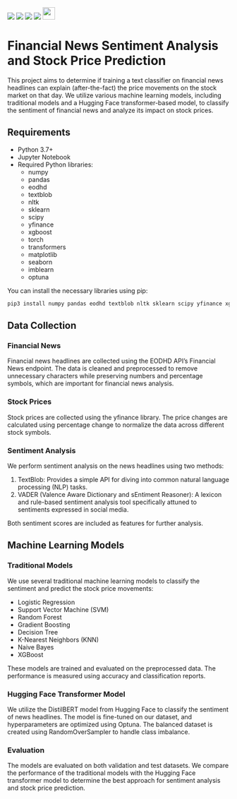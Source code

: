 <img src="https://img.shields.io/badge/Python-FFD43B?style=for-the-badge&logo=python&logoColor=blue" />
<img src="https://img.shields.io/badge/scikit_learn-F7931E?style=for-the-badge&logo=scikit-learn&logoColor=white" />
<img src="https://img.shields.io/badge/PyTorch-EE4C2C?style=for-the-badge&logo=pytorch&logoColor=white" />
<img src="https://img.shields.io/badge/Visual_Studio_Code-0078D4?style=for-the-badge&logo=visual%20studio%20code&logoColor=white" />
<img src="https://forthebadge.com/images/badges/powered-by-coffee.svg" style="height:28px;" />




# Financial News Sentiment Analysis and Stock Price Prediction

This project aims to determine if training a text classifier on financial news headlines can explain (after-the-fact) the price movements on the stock market on that day. We utilize various machine learning models, including traditional models and a Hugging Face transformer-based model, to classify the sentiment of financial news and analyze its impact on stock prices.


## Requirements

- Python 3.7+
- Jupyter Notebook
- Required Python libraries:
  - numpy
  - pandas
  - eodhd
  - textblob
  - nltk
  - sklearn
  - scipy
  - yfinance
  - xgboost
  - torch
  - transformers
  - matplotlib
  - seaborn
  - imblearn
  - optuna

You can install the necessary libraries using pip:
```bash
pip3 install numpy pandas eodhd textblob nltk sklearn scipy yfinance xgboost torch transformers matplotlib seaborn imblearn optuna
```

## Data Collection

### Financial News

Financial news headlines are collected using the EODHD API’s Financial News endpoint. The data is cleaned and preprocessed to remove unnecessary characters while preserving numbers and percentage symbols, which are important for financial news analysis.

### Stock Prices

Stock prices are collected using the yfinance library. The price changes are calculated using percentage change to normalize the data across different stock symbols.

### Sentiment Analysis

We perform sentiment analysis on the news headlines using two methods:
1.	TextBlob: Provides a simple API for diving into common natural language processing (NLP) tasks.
2.	VADER (Valence Aware Dictionary and sEntiment Reasoner): A lexicon and rule-based sentiment analysis tool specifically attuned to sentiments expressed in social media.

Both sentiment scores are included as features for further analysis.

## Machine Learning Models

### Traditional Models

We use several traditional machine learning models to classify the sentiment and predict the stock price movements:

- Logistic Regression
- Support Vector Machine (SVM)
- Random Forest
- Gradient Boosting
- Decision Tree
- K-Nearest Neighbors (KNN)
- Naive Bayes
- XGBoost

These models are trained and evaluated on the preprocessed data. The performance is measured using accuracy and classification reports.

### Hugging Face Transformer Model

We utilize the DistilBERT model from Hugging Face to classify the sentiment of news headlines. The model is fine-tuned on our dataset, and hyperparameters are optimized using Optuna. The balanced dataset is created using RandomOverSampler to handle class imbalance.

### Evaluation

The models are evaluated on both validation and test datasets. We compare the performance of the traditional models with the Hugging Face transformer model to determine the best approach for sentiment analysis and stock price prediction.